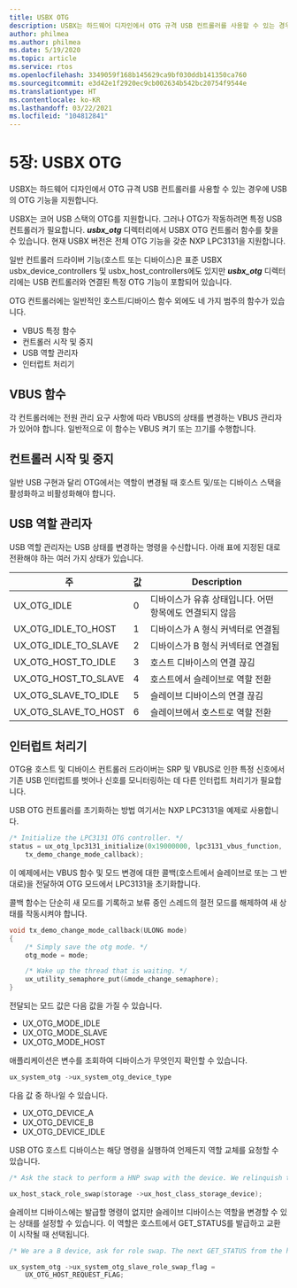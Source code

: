 ```yaml
---
title: USBX OTG
description: USBX는 하드웨어 디자인에서 OTG 규격 USB 컨트롤러를 사용할 수 있는 경우에 USB의 OTG 기능을 지원합니다.
author: philmea
ms.author: philmea
ms.date: 5/19/2020
ms.topic: article
ms.service: rtos
ms.openlocfilehash: 3349059f168b145629ca9bf030ddb141350ca760
ms.sourcegitcommit: e3d42e1f2920ec9cb002634b542bc20754f9544e
ms.translationtype: HT
ms.contentlocale: ko-KR
ms.lasthandoff: 03/22/2021
ms.locfileid: "104812841"
---
```

# <a name="chapter-5-usbx-otg"></a>5장: USBX OTG

USBX는 하드웨어 디자인에서 OTG 규격 USB 컨트롤러를 사용할 수 있는 경우에 USB의 OTG 기능을 지원합니다.

USBX는 코어 USB 스택의 OTG를 지원합니다. 그러나 OTG가 작동하려면 특정 USB 컨트롤러가 필요합니다. ***usbx_otg*** 디렉터리에서 USBX OTG 컨트롤러 함수를 찾을 수 있습니다. 현재 USBX 버전은 전체 OTG 기능을 갖춘 NXP LPC3131을 지원합니다.

일반 컨트롤러 드라이버 기능(호스트 또는 디바이스)은 표준 USBX usbx_device_controllers 및 usbx_host_controllers에도 있지만 ***usbx_otg*** 디렉터리에는 USB 컨트롤러와 연결된 특정 OTG 기능이 포함되어 있습니다.

OTG 컨트롤러에는 일반적인 호스트/디바이스 함수 외에도 네 가지 범주의 함수가 있습니다.

- VBUS 특정 함수
- 컨트롤러 시작 및 중지
- USB 역할 관리자
- 인터럽트 처리기

## <a name="vbus-functions"></a>VBUS 함수

각 컨트롤러에는 전원 관리 요구 사항에 따라 VBUS의 상태를 변경하는 VBUS 관리자가 있어야 합니다. 일반적으로 이 함수는 VBUS 켜기 또는 끄기를 수행합니다.

## <a name="start-and-stop-the-controller"></a>컨트롤러 시작 및 중지

일반 USB 구현과 달리 OTG에서는 역할이 변경될 때 호스트 및/또는 디바이스 스택을 활성화하고 비활성화해야 합니다.

## <a name="usb-role-manager"></a>USB 역할 관리자

USB 역할 관리자는 USB 상태를 변경하는 명령을 수신합니다. 아래 표에 지정된 대로 전환해야 하는 여러 가지 상태가 있습니다.

| 주                    | 값 | Description                                           |
| ------------------------ | ----- | ----------------------------------------------------- |
| UX_OTG_IDLE            | 0     | 디바이스가 유휴 상태입니다. 어떤 항목에도 연결되지 않음 |
| UX_OTG_IDLE_TO_HOST  | 1     | 디바이스가 A 형식 커넥터로 연결됨             |
| UX_OTG_IDLE_TO_SLAVE | 2     | 디바이스가 B 형식 커넥터로 연결됨             |
| UX_OTG_HOST_TO_IDLE  | 3     | 호스트 디바이스의 연결 끊김                          |
| UX_OTG_HOST_TO_SLAVE | 4     | 호스트에서 슬레이브로 역할 전환                          |
| UX_OTG_SLAVE_TO_IDLE | 5     | 슬레이브 디바이스의 연결 끊김                          |
| UX_OTG_SLAVE_TO_HOST | 6     | 슬레이브에서 호스트로 역할 전환                          |

## <a name="interrupt-handlers"></a>인터럽트 처리기

OTG용 호스트 및 디바이스 컨트롤러 드라이버는 SRP 및 VBUS로 인한 특정 신호에서 기존 USB 인터럽트를 벗어나 신호를 모니터링하는 데 다른 인터럽트 처리기가 필요합니다.

USB OTG 컨트롤러를 초기화하는 방법 여기서는 NXP LPC3131을 예제로 사용합니다.

```C
/* Initialize the LPC3131 OTG controller. */
status = ux_otg_lpc3131_initialize(0x19000000, lpc3131_vbus_function,
    tx_demo_change_mode_callback);
```

이 예제에서는 VBUS 함수 및 모드 변경에 대한 콜백(호스트에서 슬레이브로 또는 그 반대로)을 전달하여 OTG 모드에서 LPC3131을 초기화합니다.

콜백 함수는 단순히 새 모드를 기록하고 보류 중인 스레드의 절전 모드를 해제하여 새 상태를 작동시켜야 합니다.

```C
void tx_demo_change_mode_callback(ULONG mode)
{
    /* Simply save the otg mode. */
    otg_mode = mode;

    /* Wake up the thread that is waiting. */
    ux_utility_semaphore_put(&mode_change_semaphore);
}
```

전달되는 모드 값은 다음 값을 가질 수 있습니다.

- UX_OTG_MODE_IDLE
- UX_OTG_MODE_SLAVE
- UX_OTG_MODE_HOST

애플리케이션은 변수를 조회하여 디바이스가 무엇인지 확인할 수 있습니다.

```C
ux_system_otg ->ux_system_otg_device_type
```

다음 값 중 하나일 수 있습니다.

- UX_OTG_DEVICE_A
- UX_OTG_DEVICE_B
- UX_OTG_DEVICE_IDLE

USB OTG 호스트 디바이스는 해당 명령을 실행하여 언제든지 역할 교체를 요청할 수 있습니다.

```C
/* Ask the stack to perform a HNP swap with the device. We relinquish the host role to A device. */

ux_host_stack_role_swap(storage ->ux_host_class_storage_device);
```

슬레이브 디바이스에는 발급할 명령이 없지만 슬레이브 디바이스는 역할을 변경할 수 있는 상태를 설정할 수 있습니다. 이 역할은 호스트에서 GET_STATUS를 발급하고 교환이 시작될 때 선택됩니다.

```C
/* We are a B device, ask for role swap. The next GET_STATUS from the host will get the status change and do the HNP. */

ux_system_otg ->ux_system_otg_slave_role_swap_flag =
    UX_OTG_HOST_REQUEST_FLAG;
```
